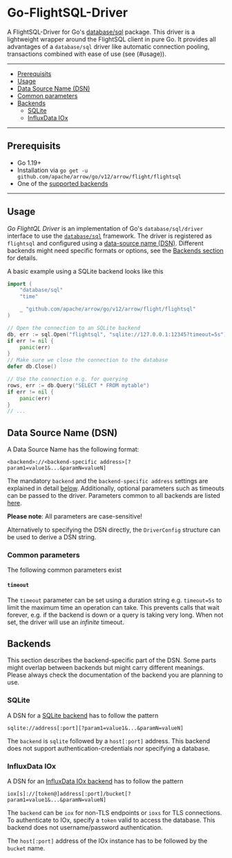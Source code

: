 # Go-FlightSQL-Driver

A FlightSQL-Driver for Go's [database/sql](https://golang.org/pkg/database/sql/)
package. This driver is a lightweight wrapper around the FlightSQL client in
pure Go. It provides all advantages of a `database/sql` driver like automatic
connection pooling, transactions combined with ease of use (see (#usage)).

---------------------------------------

* [Prerequisits](#prerequisits)
* [Usage](#usage)
* [Data Source Name (DSN)](#data-source-name-dsn)
* [Common parameters](#common-parameters)
* [Backends](#backends)
  * [SQLite](#sqlite)
  * [InfluxData IOx](#influxdata-iox)

---------------------------------------

## Prerequisits

* Go 1.19+
* Installation via `go get -u github.com/apache/arrow/go/v12/arrow/flight/flightsql`
* One of the [supported backends](#backends)

---------------------------------------

## Usage

_Go FlightQL Driver_ is an implementation of Go's `database/sql/driver`
interface to use the [`database/sql`](https://golang.org/pkg/database/sql/)
framework. The driver is registered as `flightsql` and configured using a
[data-source name (DSN)](#data-source-name-dsn).
Different backends might need specific formats or options, see the
[Backends section](#backends) for details.

A basic example using a SQLite backend looks like this

```go
import (
    "database/sql"
    "time"

    _ "github.com/apache/arrow/go/v12/arrow/flight/flightsql"
)

// Open the connection to an SQLite backend
db, err := sql.Open("flightsql", "sqlite://127.0.0.1:12345?timeout=5s")
if err != nil {
    panic(err)
}
// Make sure we close the connection to the database
defer db.Close()

// Use the connection e.g. for querying
rows, err := db.Query("SELECT * FROM mytable")
if err != nil {
    panic(err)
}
// ...
```

## Data Source Name (DSN)

A Data Source Name has the following format:

```text
<backend>://<backend-specific address>[?param1=value1&...&paramN=valueN]
```

The mandatory `backend` and the `backend-specific address` settings are
explained in detail [below](#backends). Additionally, optional parameters such
as timeouts can be passed to the driver. Parameters common to all backends are
listed [here](#common-parameters).

**Please note**: All parameters are case-sensitive!

Alternatively to specifying the DSN directly, the `DriverConfig` structure can
be used to derive a DSN string.

### Common parameters

The following common parameters exist

#### `timeout`

The `timeout` parameter can be set using a duration string e.g. `timeout=5s`
to limit the maximum time an operation can take. This prevents calls that wait
forever, e.g. if the backend is down or a query is taking very long. When
not set, the driver will use an _infinite_ timeout.

## Backends

This section describes the backend-specific part of the DSN. Some parts
might overlap between backends but might carry different meanings. Please
always check the documentation of the backend you are planning to use.

### SQLite

A DSN for a [SQLite backend][SQLite] has to follow the pattern

```text
sqlite://address[:port][?param1=value1&...&paramN=valueN]
```

The `backend` is `sqlite` followed by a `host[:port]` address. This backend
does not support authentication-credentials nor specifying a database.

[SQLite]: https://www.sqlite.org/

### InfluxData IOx

A DSN for an [InfluxData IOx backend][IOx] has to follow the pattern

```text
iox[s]://[token@]address[:port]/bucket[?param1=value1&...&paramN=valueN]
```

The `backend` can be `iox` for non-TLS endpoints or `ioxs` for TLS connections.
To authenticate to IOx, specify a `token` valid to access the database. This
backend does not username/password authentication.

The `host[:port]` address of the IOx instance has to be followed by the
`bucket` name.

[IOx]: https://github.com/influxdata/influxdb_iox
